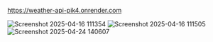 
https://weather-api-pik4.onrender.com


![Screenshot 2025-04-16 111354](https://github.com/user-attachments/assets/2962f45e-9fa6-4b8d-aaac-029f140f1275)
![Screenshot 2025-04-16 111505](https://github.com/user-attachments/assets/d1e0afe7-c243-4b05-85bf-a1ca221a9957)
![Screenshot 2025-04-24 140607](https://github.com/user-attachments/assets/ded328ce-b85a-47e4-a857-ab14b70aa357)
